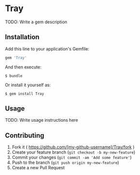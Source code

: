 # Tray

TODO: Write a gem description

## Installation

Add this line to your application's Gemfile:

```ruby
gem 'Tray'
```

And then execute:

    $ bundle

Or install it yourself as:

    $ gem install Tray

## Usage

TODO: Write usage instructions here

## Contributing

1. Fork it ( https://github.com/[my-github-username]/Tray/fork )
2. Create your feature branch (`git checkout -b my-new-feature`)
3. Commit your changes (`git commit -am 'Add some feature'`)
4. Push to the branch (`git push origin my-new-feature`)
5. Create a new Pull Request

